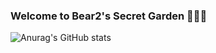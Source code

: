 ### Welcome to Bear2's Secret Garden 💬🐻💬
![Anurag's GitHub stats](https://github-readme-stats.vercel.app/api?username=opsbear2&show_icons=true&theme=radical)

<!--
**opsbear2/Opsbear2FrontPage** is a ✨ _special_ ✨ repository because its `README.md` (this file) appears on your GitHub profile.

Here are some ideas to get you started:

- 🔭 I’m currently working on ...
- 🌱 I’m currently learning ...
- 👯 I’m looking to collaborate on ...
- 🤔 I’m looking for help with ...
- 💬 Ask me about ...
- 📫 How to reach me: ...
- 😄 Pronouns: ...
- ⚡ Fun fact: ...
--> 
